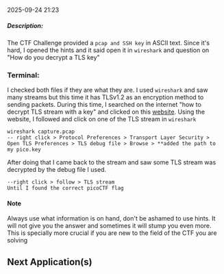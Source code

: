 2025-09-24 21:23

##### Description:
The CTF Challenge provided a `pcap and SSH key` in ASCII text. Since it's hard, I opened the hints and it said open it in `wireshark` and question on "How do you decrypt a TLS key"

### Terminal:
I checked both files if they are what they are. I used `wireshark` and saw many streams but this time it has TLSv1.2 as an encryption method to sending packets. During this time, I searched on the internet "how to decrypt TLS stream with a key" and clicked on this [website](https://blog.didierstevens.com/2020/12/14/decrypting-tls-streams-with-wireshark-part-1). Using the website, I followed and click on one of the TLS stream in `wireshark`

```
wireshark capture.pcap
-- right click > Protocol Preferences > Transport Layer Security > Open TLS Preferences > TLS debug file > Browse > **added the path to my pico.key
```

After doing that I came back to the stream and saw some TLS stream was decrypted by the debug file I used.

```
--right click > follow > TLS stream
Until I found the correct picoCTF flag
```
#### Note
Always use what information is on hand, don't be ashamed to use hints. It will not give you the answer and sometimes it will stump you even more. This is specially more crucial if you are new to the field of the CTF you are solving

## Next Application(s)